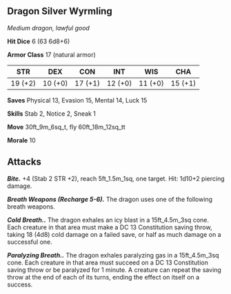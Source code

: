 ## Dragon Silver Wyrmling

*Medium dragon, lawful good*

**Hit Dice** 6 (63 6d8+6)

**Armor Class** 17 (natural armor)

| STR     | DEX     | CON     | INT     | WIS     | CHA     |
|---------|---------|---------|---------|---------|---------|
| 19 (+2) | 10 (+0) | 17 (+1) | 12 (+0) | 11 (+0) | 15 (+1) |

**Saves** Physical 13, Evasion 15, Mental 14, Luck 15

**Skills** Stab 2, Notice 2, Sneak 1

**Move** 30ft_9m_6sq_t, fly 60ft_18m_12sq_tt

**Morale** 10

## Attacks

***Bite.*** +4 (Stab 2 STR +2), reach 5ft_1.5m_1sq, one target. Hit: 1d10+2 piercing damage.

***Breath Weapons (Recharge 5-6).*** The dragon uses one of the following breath weapons.

***Cold Breath..*** The dragon exhales an icy blast in a 15ft_4.5m_3sq cone. Each creature in that area must make a DC 13 Constitution saving throw, taking 18 (4d8) cold damage on a failed save, or half as much damage on a successful one.

***Paralyzing Breath..*** The dragon exhales paralyzing gas in a 15ft_4.5m_3sq cone. Each creature in that area must succeed on a DC 13 Constitution saving throw or be paralyzed for 1 minute. A creature can repeat the saving throw at the end of each of its turns, ending the effect on itself on a success.

